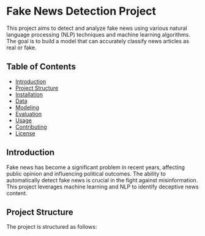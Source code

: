 # Fake News Detection Project

This project aims to detect and analyze fake news using various natural language processing (NLP) techniques and machine learning algorithms. The goal is to build a model that can accurately classify news articles as real or fake.

## Table of Contents

- [Introduction](#introduction)
- [Project Structure](#project-structure)
- [Installation](#installation)
- [Data](#data)
- [Modeling](#modeling)
- [Evaluation](#evaluation)
- [Usage](#usage)
- [Contributing](#contributing)
- [License](#license)

## Introduction

Fake news has become a significant problem in recent years, affecting public opinion and influencing political outcomes. The ability to automatically detect fake news is crucial in the fight against misinformation. This project leverages machine learning and NLP to identify deceptive news content.

## Project Structure

The project is structured as follows:

